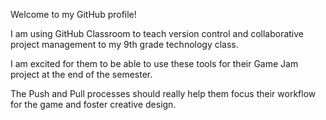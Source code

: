 Welcome to my GitHub profile!

I am using GitHub Classroom to teach version control and collaborative project management to my 9th grade technology class.

I am excited for them to be able to use these tools for their Game Jam project at the end of the semester.

The Push and Pull processes should really help them focus their workflow for the game and foster creative design.
